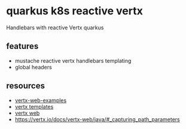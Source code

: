 # quarkus k8s reactive vertx
Handlebars with reactive Vertx quarkus

## features

* mustache reactive vertx handlebars templating
* global headers

## resources

* [vertx-web-examples](https://github.com/vert-x3/vertx-examples/tree/master/web-examples)
* [vertx templates](https://vertx.io/docs/vertx-web/java/#_templates)
* [vertx web](https://vertx.io/docs/vertx-web/java/)
* https://vertx.io/docs/vertx-web/java/#_capturing_path_parameters
